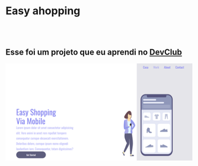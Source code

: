 <h1>Easy ahopping</h1>
<br>
<br>
<h2>Esse foi um projeto que eu aprendi no <a href="https://rodolfomori.com.br/devclub">DevClub</a></h2>

<img src="https://github.com/Fiil2403/Easy-Shopping/blob/main/img/Captura%20de%20tela%202024-03-27%20172816.png?raw=true" />
